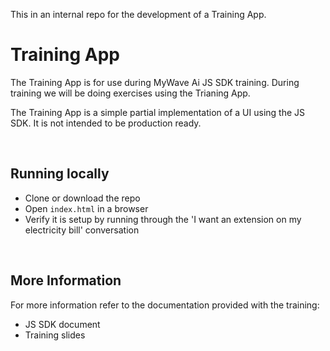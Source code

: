 This in an internal repo for the development of a Training App. 



# Training App

The Training App is for use during MyWave Ai JS SDK training. During training we will be doing exercises using the Trianing App. 

The Training App is a simple partial implementation of a UI using the JS SDK. It is not intended to be production ready. 


<br />

## Running locally

* Clone or download the repo
* Open `index.html` in a browser
* Verify it is setup by running through the 'I want an extension on my electricity bill' conversation

<br />

## More Information
For more information refer to the documentation provided with the training:
   * JS SDK document
   * Training slides

